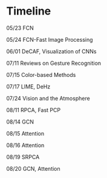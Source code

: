 # Timeline

05/23 FCN

05/24 FCN-Fast Image Processing

06/01 DeCAF, Visualization of CNNs

07/11 Reviews on Gesture Recognition

07/15 Color-based Methods

07/17 LIME, DeHz

07/24 Vision and the Atmosphere

08/11 RPCA, Fast PCP

08/14 GCN

08/15 Attention

08/16 Attention

08/19 SRPCA

08/20 GCN, Attention